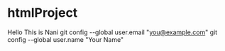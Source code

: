 # htmlProject
Hello This is Nani
git config --global user.email "you@example.com"
  git config --global user.name "Your Name"